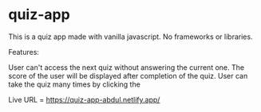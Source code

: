 # quiz-app
This is a quiz app made with vanilla javascript. No frameworks or libraries.

Features:

User can't access the next quiz without answering the current one.
The score of the user will be displayed after completion of the quiz.
User can take the quiz many times by clicking the 

Live URL = https://quiz-app-abdul.netlify.app/
